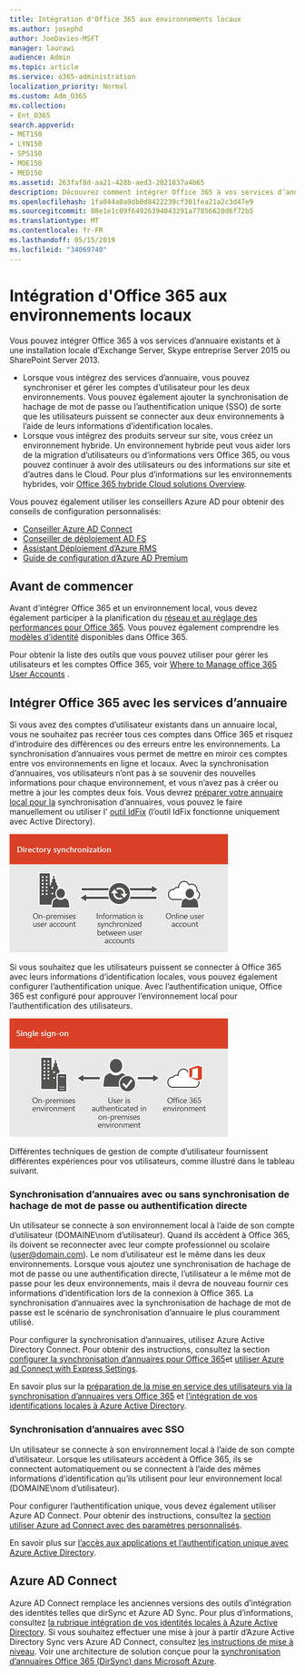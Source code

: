 ```yaml
---
title: Intégration d'Office 365 aux environnements locaux
ms.author: josephd
author: JoeDavies-MSFT
manager: laurawi
audience: Admin
ms.topic: article
ms.service: o365-administration
localization_priority: Normal
ms.custom: Adm_O365
ms.collection:
- Ent_O365
search.appverid:
- MET150
- LYN150
- SPS150
- MOE150
- MED150
ms.assetid: 263faf8d-aa21-428b-aed3-2021837a4b65
description: Découvrez comment intégrer Office 365 à vos services d’annuaire existants.
ms.openlocfilehash: 1fa044a0a9db0d8422239cf301fea21a2c3d47e9
ms.sourcegitcommit: 08e1e1c09f64926394043291a77856620d6f72b5
ms.translationtype: MT
ms.contentlocale: fr-FR
ms.lasthandoff: 05/15/2019
ms.locfileid: "34069740"
---
```

# <a name="office-365-integration-with-on-premises-environments"></a>Intégration d'Office 365 aux environnements locaux

Vous pouvez intégrer Office 365 à vos services d’annuaire existants et à une installation locale d’Exchange Server, Skype entreprise Server 2015 ou SharePoint Server 2013.
  
 - Lorsque vous intégrez des services d’annuaire, vous pouvez synchroniser et gérer les comptes d’utilisateur pour les deux environnements. Vous pouvez également ajouter la synchronisation de hachage de mot de passe ou l’authentification unique (SSO) de sorte que les utilisateurs puissent se connecter aux deux environnements à l’aide de leurs informations d’identification locales.
 - Lorsque vous intégrez des produits serveur sur site, vous créez un environnement hybride. Un environnement hybride peut vous aider lors de la migration d’utilisateurs ou d’informations vers Office 365, ou vous pouvez continuer à avoir des utilisateurs ou des informations sur site et d’autres dans le Cloud. Pour plus d’informations sur les environnements hybrides, voir [Office 365 hybride Cloud solutions Overview](https://support.office.com/article/59616fab-acdb-40e9-b414-cf0c965c80b7).

Vous pouvez également utiliser les conseillers Azure AD pour obtenir des conseils de configuration personnalisés:
- [Conseiller Azure AD Connect](https://aka.ms/aadconnectpwsync)
- [Conseiller de déploiement AD FS](https://aka.ms/adfsguidance)
- [Assistant Déploiement d’Azure RMS](https://aka.ms/azuremsguidance)
- [Guide de configuration d’Azure AD Premium](https://aka.ms/aadpguidance)
   
## <a name="before-you-begin"></a>Avant de commencer
Avant d’intégrer Office 365 et un environnement local, vous devez également participer à la planification du [réseau et au réglage des performances pour Office 365](network-planning-and-performance.md). Vous pouvez également comprendre les [modèles d’identité](about-office-365-identity.md) disponibles dans Office 365. 

Pour obtenir la liste des outils que vous pouvez utiliser pour gérer les utilisateurs et les comptes Office 365, voir [Where to Manage office 365 User Accounts](manage-office-365-accounts.md) . 
  
## <a name="integrate-office-365-with-directory-services"></a>Intégrer Office 365 avec les services d’annuaire
Si vous avez des comptes d’utilisateur existants dans un annuaire local, vous ne souhaitez pas recréer tous ces comptes dans Office 365 et risquez d’introduire des différences ou des erreurs entre les environnements. La synchronisation d’annuaires vous permet de mettre en miroir ces comptes entre vos environnements en ligne et locaux. Avec la synchronisation d’annuaires, vos utilisateurs n’ont pas à se souvenir des nouvelles informations pour chaque environnement, et vous n’avez pas à créer ou mettre à jour les comptes deux fois. Vous devrez [préparer votre annuaire local pour la](prepare-for-directory-synchronization.md) synchronisation d’annuaires, vous pouvez le faire manuellement ou utiliser l' [outil IdFix](install-and-run-idfix.md) (l’outil IdFix fonctionne uniquement avec Active Directory). 
  
![Utiliser la synchronisation d’annuaires pour maintenir la synchronisation des informations sur les comptes d’utilisateur en ligne et en ligne](media/a64af0d0-9be6-46b1-8727-277e683abf5e.png)
  
Si vous souhaitez que les utilisateurs puissent se connecter à Office 365 avec leurs informations d’identification locales, vous pouvez également configurer l’authentification unique. Avec l’authentification unique, Office 365 est configuré pour approuver l’environnement local pour l’authentification des utilisateurs.
  
![Avec l’authentification unique, le même compte est disponible dans les environnements locaux et en ligne.](media/d76235f2-8a53-405e-b8ef-dfa4cfc208b8.png)
  
Différentes techniques de gestion de compte d’utilisateur fournissent différentes expériences pour vos utilisateurs, comme illustré dans le tableau suivant.
 
### <a name="directory-synchronization-with-or-without-password-hash-synchronization-or-pass-through-authentication"></a>**Synchronisation d’annuaires avec ou sans synchronisation de hachage de mot de passe ou authentification directe**
Un utilisateur se connecte à son environnement local à l’aide de son compte d’utilisateur (DOMAINE\nom d’utilisateur). Quand ils accèdent à Office 365, ils doivent se reconnecter avec leur compte professionnel ou scolaire (user@domain.com). Le nom d’utilisateur est le même dans les deux environnements. Lorsque vous ajoutez une synchronisation de hachage de mot de passe ou une authentification directe, l’utilisateur a le même mot de passe pour les deux environnements, mais il devra de nouveau fournir ces informations d’identification lors de la connexion à Office 365. La synchronisation d’annuaires avec la synchronisation de hachage de mot de passe est le scénario de synchronisation d’annuaire le plus couramment utilisé.

Pour configurer la synchronisation d’annuaires, utilisez Azure Active Directory Connect. Pour obtenir des instructions, consultez la section [configurer la synchronisation d’annuaires pour Office 365](set-up-directory-synchronization.md)et [utiliser Azure ad Connect with Express Settings](https://go.microsoft.com/fwlink/p/?LinkId=698537).

En savoir plus sur la [préparation de la mise en service des utilisateurs via la synchronisation d’annuaires vers Office 365](prepare-for-directory-synchronization.md) et [l’intégration de vos identifications locales à Azure Active Directory](https://go.microsoft.com/fwlink/?LinkId=518101).

### <a name="directory-synchronization-with-sso"></a>**Synchronisation d’annuaires avec SSO**
Un utilisateur se connecte à son environnement local à l’aide de son compte d’utilisateur. Lorsque les utilisateurs accèdent à Office 365, ils se connectent automatiquement ou se connectent à l’aide des mêmes informations d’identification qu’ils utilisent pour leur environnement local (DOMAINE\nom d’utilisateur).

Pour configurer l’authentification unique, vous devez également utiliser Azure AD Connect. Pour obtenir des instructions, consultez la [section utiliser Azure ad Connect avec des paramètres personnalisés](https://go.microsoft.com/fwlink/p/?LinkID=698430).

En savoir plus sur [l’accès aux applications et l’authentification unique avec Azure Active Directory](https://go.microsoft.com/fwlink/p/?LinkId=698604).

## <a name="azure-ad-connect"></a>Azure AD Connect
Azure AD Connect remplace les anciennes versions des outils d’intégration des identités telles que dirSync et Azure AD Sync. Pour plus d’informations, consultez [la rubrique intégration de vos identités locales à Azure Active Directory](https://go.microsoft.com/fwlink/p/?LinkId=527969). Si vous souhaitez effectuer une mise à jour à partir d’Azure Active Directory Sync vers Azure AD Connect, consultez [les instructions de mise à niveau](https://go.microsoft.com/fwlink/p/?LinkId=733240). Voir une architecture de solution conçue pour la [synchronisation d’annuaires Office 365 (DirSync) dans Microsoft Azure](https://go.microsoft.com/fwlink/?LinkId=517887).